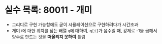 # 실수 목록: 80011 - 개미
* 그리디로 구현 가능함에도 굳이 시뮬레이션으로 구현하려다가 시간초과
* 개미 i에 대한 위치를 담는 배열 ```q```에 대하여, ```q[i]```가 음수일 때, 강제로 -1을 곱해서 양수로 만드는 것을 **떠올리지 못하여** 틀림 
